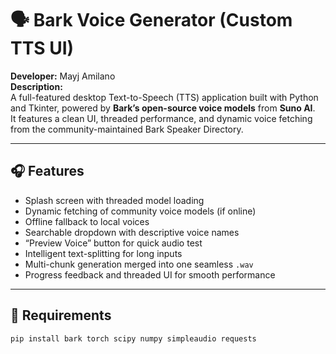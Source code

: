 # 🗣️ Bark Voice Generator (Custom TTS UI)

**Developer:** Mayj Amilano  
**Description:**  
A full-featured desktop Text-to-Speech (TTS) application built with Python and Tkinter, powered by **Bark’s open-source voice models** from **Suno AI**.  
It features a clean UI, threaded performance, and dynamic voice fetching from the community-maintained Bark Speaker Directory.

---

## 🎧 Features
- Splash screen with threaded model loading  
- Dynamic fetching of community voice models (if online)  
- Offline fallback to local voices  
- Searchable dropdown with descriptive voice names  
- “Preview Voice” button for quick audio test  
- Intelligent text-splitting for long inputs  
- Multi-chunk generation merged into one seamless `.wav`  
- Progress feedback and threaded UI for smooth performance  

---

## 🧠 Requirements
```bash
pip install bark torch scipy numpy simpleaudio requests
